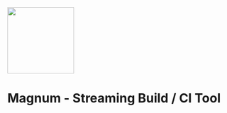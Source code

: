 <img src="https://s-media-cache-ak0.pinimg.com/236x/4b/a4/58/4ba4585562cccc9ef6af381b8b8bb43b.jpg" width="150px" />

# Magnum - Streaming Build / CI Tool
